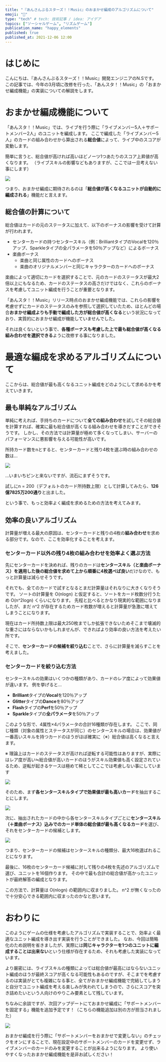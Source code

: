```yaml
---
title: "『あんさんぶるスターズ！！Music』のおまかせ編成のアルゴリズムについて"
emoji: "🧮"
type: "tech" # tech: 技術記事 / idea: アイデア
topics: ["ソーシャルゲーム", "リズムゲーム"]
publication_name: "happy_elements"
published: true
published_at: 2021-12-06 12:00
---
```


# はじめに

こんにちは、『あんさんぶるスターズ！！Music』開発エンジニアのN.Sです。
この記事では、今年の3月頃に改修を行った、「あんスタ！！Music」の「おまかせ編成機能」の実装についての解説をします。

# おまかせ編成機能について

「あんスタ！！Music」では、ライブを行う際に「ライブメンバー5人＋サポートメンバー2人」のユニットを編成します。
ここで編成した「ライブメンバー5人」のカードの組み合わせから算出される**総合値**によって、ライブ中のスコアが変動します。

簡単に言うと、総合値が高ければ高いほどノーツ1つあたりのスコア上昇値が高くなります。
（ライブスキルの影響などもありますが、ここでは一旦考えない事にします）

![](https://storage.googleapis.com/zenn-user-upload/a96366733829-20230313.png)

つまり、おまかせ編成に期待されるのは「**総合値が高くなるユニットが自動的に編成される**」機能だと言えます。

## 総合値の計算について

総合値はカードの元のステータスに加えて、以下のボーナスの影響を受けて計算が行われます。

- センターカードの持つセンタースキル（例：BrilliantタイプのVocalを120％アップ、Sparkleタイプの全パラメータを50％アップなど）によるボーナス
- 楽曲ボーナス
  - 楽曲と同じ属性のカードへのボーナス
  - 楽曲のオリジナルメンバーと同じキャラクターのカードへのボーナス

楽曲によって適切にカードを選択することで、元のカードのステータスが最大2倍以上にもなるため、カードのステータスの高さだけではなく、これらのボーナスを考慮してユニット編成を行うことが重要となります。

「あんスタ！！Music」リリース時点のおまかせ編成機能では、これらの影響を考慮せずにカードのステータスのみを参照して選択していたため、ほとんどの場合**おまかせ編成よりも手動で編成した方が総合値が高くなる**という状況になっており、実質的におまかせ編成が機能していませんでした。

それは良くないという事で、**各種ボーナスも考慮した上で最も総合値が高くなる組み合わせを選択できる**ように改修する事になりました。

# 最適な編成を求めるアルゴリズムについて

ここからは、総合値が最も高くなるユニット編成をどのようにして求めるかを考えていきます。

## 最も単純なアルゴリズム

単純に考えれば、手持ちのカードについて**全ての組み合わせ**を試してその総合値を計算すれば、確実に最も総合値が高くなる組み合わせを導きだすことができそうです。
しかし、その方法では計算量が極めて多くなってしまい、サーバーのパフォーマンスに悪影響を与える可能性が高いです。

所持カード数をnとすると、センターカードと残り4枚を選ぶ時の組み合わせの数は…

![](https://storage.googleapis.com/zenn-user-upload/581670f92aba-20230313.png)


…いまいちピンと来ないですが、流石にまずそうです。

試しにn = 200（デフォルトのカード所持数上限）として計算してみたら、**126億7825万200通り**と出ました。

という事で、もっと効率よく編成を求めるための方法を考えてみます。

## 効率の良いアルゴリズム

計算量が増える最大の原因は、センターカードと残りの4枚の**組み合わせ**を求める部分です。なので、ここを効率化することを考えます。

### センターカード以外の残り4枚の組み合わせを効率よく選ぶ方法

先にセンターカードを決めれば、残りのカードは**センタースキル（と楽曲ボーナス）を適用した後の総合値を求めて上から順番に4枚選べば良い**だけなので、もっと計算量は減らせそうです。

それでも、全てのカードで試すとなるとまだ計算量はそれなりに大きくなりそうです。
ソートの計算量を O(nlogn) と仮定すると、ソートをカード枚数分行うため O(n^2logn) くらいになります。
先程と比べるとかなり現実的な範囲になりましたが、まだ n^2 が存在するためカード枚数が増えると計算量が急激に増えてしまうことになります。

現在はカード所持数上限は最大250枚までしか拡張できないためそこまで壊滅的な重さにはならないかもしれませんが、できればより効率の良い方法を考えたい所です。

そこで、**センターカードの候補を絞り込む**ことで、さらに計算量を減らすことを考えました。

### センターカードを絞り込む方法

センタースキルの効果はいくつかの種類があり、カードのレア度によって効果値が違います。
例を挙げると…

- **Brilliant**タイプの**Vocal**を120％アップ
- **Glitter**タイプの**Dance**を80％アップ
- **Flash**タイプの**Perf**を50％アップ
- **Sparkle**タイプの**全パラメータ**を50％アップ

このような形で、4属性×4パラメータの合計16種類が存在します。
ここで、同じ種類（対象の属性とステータスが同じ）のセンタースキルの場合は、効果値が一番高いスキルを持つカードのほうがほぼ確実に（※）総合値は高くなると言えます。

※ 理論上はカードのステータスが高ければ逆転する可能性はありますが、実際にはレア度が高い≒総合値が高いカードのほうがスキル効果値も高く設定されているため、逆転が起きるケースは極めて稀としてここでは考慮しない事にしています

![](https://storage.googleapis.com/zenn-user-upload/ec06bcde590b-20230313.png)

そのため、まず**各センタースキルタイプで効果値が最も高いカード**を抽出することにします。

![](https://storage.googleapis.com/zenn-user-upload/46067d8e7edd-20230313.png)

次に、抽出されたカードの中から各センタースキルタイプごとに**センタースキル（＋楽曲ボーナス）込みでのカード単体の総合値が最も高くなるカード**を選び、それをセンターカードの候補とします。

![](https://storage.googleapis.com/zenn-user-upload/c7d6dae3278c-20230313.png)

つまり、センターカードの候補はセンタースキルの種類分、最大16枚選ばれることになります。

最後に、16枚のセンターカード候補に対して残りの4枚を先述のアルゴリズムで選び、ユニットを16個作ります。
その中で最も合計の総合値が高かったユニットが最終解答の編成となります。

この方法で、計算量は O(nlogn) の範囲内に収まりました。
 n^2 が無くなったので十分安心できる範囲内に収まったのかなと思います。

# おわりに

このようにゲームの仕様を考慮したアルゴリズムで実装することで、効率よく最適なユニット編成を導き出す実装を行うことができました。
なお、今回は簡略化のため説明を省きましたが、実際には**同じキャラクターを1つのユニットに編成することは出来ない**という仕様が存在するため、それも考慮した実装になっています。

より厳密には、ライブスキルの種類によっては総合値が最高にはならないユニット編成のほうが最終スコアが高くなる可能性もあるのですが、そこまでを考慮するのは実装がとても複雑になる事と、全てがおまかせ編成機能で完結してしまうと自分でユニット編成を考える楽しみが失われてしまうので、さらにスコアを突き詰めたいという人向けのやりこみ要素として残しています。

ちなみに余談ですが、次回アップデートにておまかせ編成に「サポートメンバーを固定する」機能を追加予定です！（こちらの機能追加は別の方が担当されました）

![](https://storage.googleapis.com/zenn-user-upload/1cbd85fe2079-20230313.png)

おまかせ編成を行う際に「サポートメンバーをおまかせで変更しない」のチェックをオンにすることで、現在設定中のサポートメンバーのカードを変更せず、ライブメンバーのカードのみを変更することが出来るようになります。
より使いやすくなったおまかせ編成機能を是非お試しください！
